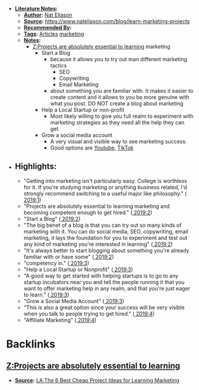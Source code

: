 - **[Literature Notes](<Literature Notes.md>):**
    - **[Author](<Author.md>):** [Nat Eliason](<Nat Eliason.md>)
    - **[Source](<Source.md>):** https://www.nateliason.com/blog/learn-marketing-projects
    - **[Recommended By](<Recommended By.md>):** 
    - **[Tags](<Tags.md>):** [Articles](<Articles.md>) [marketing](<marketing.md>)
    - **[Notes](<Notes.md>):**
        - [Z:Projects are absolutely essential to learning](<Z:Projects are absolutely essential to learning.md>) marketing
            - Start a Blog 
                - because it allows you to try out man different marketing tactics
                    - SEO
                    - Copywriting
                    - Email Marketing
                - about something you are familiar with. It makes it easier to create content and it allows to you be more genuine with what you post. DO NOT create a blog about marketing
            - Help a Local Startup or non-profit
                - Most likely willing to give you full realm to experiment with marketing strategies as they need all the help they can get
            - Grow a social media account
                - A very visual and visible way to see marketing success.
                - Good options are [Youtube](<Youtube.md>), [TikTok](<TikTok.md>)
- ## Highlights:
    - "Getting into marketing isn't particularly easy. College is worthless for it. If you're studying marketing or anything business related, I'd strongly recommend switching to a useful major like philosophy." ([ 2019:1](zotero://open-pdf/library/items/PY7XWTYI?page=1))
    - "Projects are absolutely essential to learning marketing and becoming competent enough to get hired." ([ 2019:2](zotero://open-pdf/library/items/PY7XWTYI?page=2))
    - "Start a Blog" ([ 2019:2](zotero://open-pdf/library/items/PY7XWTYI?page=2))
    - "The big benet of a blog is that you can try out so many kinds of marketing with it. You can do social media, SEO, copywriting, email marketing, it lays the foundation for you to experiment and test out any kind of marketing you're interested in learning" ([ 2019:2](zotero://open-pdf/library/items/PY7XWTYI?page=2))
    - "It's always better to start blogging about something you're already familiar with or have some" ([ 2019:2](zotero://open-pdf/library/items/PY7XWTYI?page=2))
    - "competency in." ([ 2019:3](zotero://open-pdf/library/items/PY7XWTYI?page=3))
    - "Help a Local Startup or Nonprofit" ([ 2019:3](zotero://open-pdf/library/items/PY7XWTYI?page=3))
    - "A good way to get started with helping startups is to go to any startup incubators near you and tell the people running it that you want to offer marketing help in any realm, and that you're just eager to learn." ([ 2019:3](zotero://open-pdf/library/items/PY7XWTYI?page=3))
    - "Grow a Social Media Account" ([ 2019:3](zotero://open-pdf/library/items/PY7XWTYI?page=3))
    - "This is also a great option since your success will be very visible when you talk to people trying to get hired." ([ 2019:4](zotero://open-pdf/library/items/PY7XWTYI?page=4))
    - "Affiliate Marketing" ([ 2019:4](zotero://open-pdf/library/items/PY7XWTYI?page=4))

# Backlinks
## [Z:Projects are absolutely essential to learning](<Z:Projects are absolutely essential to learning.md>)
- **[Source](<Source.md>):** [LA:The 6 Best Cheap Project Ideas for Learning Marketing](<LA:The 6 Best Cheap Project Ideas for Learning Marketing.md>)

